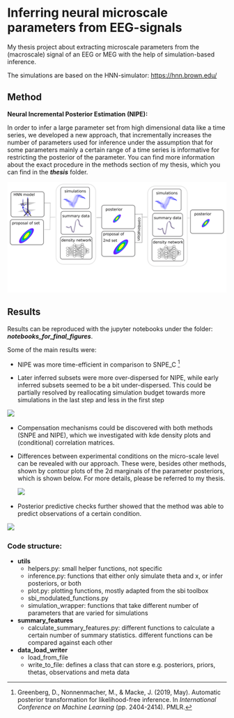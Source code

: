 # Inferring neural microscale parameters from EEG-signals

My thesis project about extracting microscale parameters from the (macroscale) signal of an EEG or MEG with the help of simulation-based inference.

The simulations are based on the HNN-simulator: https://hnn.brown.edu/

## Method

**Neural Incremental Posterior Estimation (NIPE):**

In order to infer a large parameter set from high dimensional data like a time series, we developed a new approach, that incrementally increases the number of parameters used for inference under the assumption that for some parameters mainly a certain range of a time series is informative for restricting the posterior of the parameter. You can find more information about the exact procedure in the methods section of my thesis, which you can find in the ***thesis*** folder.



![](final_figures/scheme_nipe.png)

## Results

Results can be reproduced with the jupyter notebooks under the folder: ***notebooks_for_final_figures***.



Some of the main results were:

- NIPE was more time-efficient in comparison to SNPE_C [^1]

- Later inferred subsets were more over-dispersed for NIPE, while early inferred subsets seemed to be a bit under-dispersed. This could be partially resolved by reallocating simulation budget towards more simulations in the last step and less in the first step

![](/home/kathi/Documents/Master_thesis/sbi_for_eeg_data/final_figures/toy_example_maf_03_05_ratio_notebook.png)

- Compensation mechanisms could be discovered with both methods (SNPE and NIPE), which we investigated with kde density plots and (conditional) correlation matrices. 

- Differences between experimental conditions on the micro-scale level can be revealed with our approach. These were, besides other methods, shown by contour plots of the 2d marginals of the parameter posteriors, which is shown below. For more details, please be referred to my thesis. 

  ![](/home/kathi/Documents/Master_thesis/sbi_for_eeg_data/final_figures/contour_plots_threshold_versus_no_green_blue4.png)

- Posterior predictive checks further showed that the method was able to predict observations of a certain condition.

![](/home/kathi/Documents/Master_thesis/sbi_for_eeg_data/final_figures/ppc_threshold_versus_No_nipe.png)

### Code structure:

- **utils**
  - helpers.py: small helper functions, not specific
  - inference.py: functions that either only simulate theta and x, or infer posteriors, or both
  - plot.py: plotting functions, mostly adapted from the sbi toolbox
  - sbi_modulated_functions.py
  - simulation_wrapper: functions that take different number of parameters that are varied for simulations
- **summary_features**
  - calculate_summary_features.py: different functions to calculate a certain number of summary statistics. different functions can be compared against each other
- **data_load_writer**
  - load_from_file
  - write_to_file: defines a class that can store e.g. posteriors, priors, thetas, observations and meta data





[^1]: Greenberg, D., Nonnenmacher, M., & Macke, J. (2019, May). Automatic  posterior transformation for likelihood-free inference. In *International Conference on Machine Learning* (pp. 2404-2414). PMLR.

